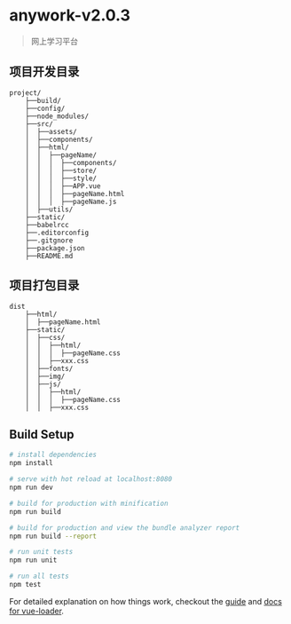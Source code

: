 # anywork-v2.0.3

> 网上学习平台

## 项目开发目录
```
project/
    ├──build/
    ├──config/
    ├──node_modules/
    ├──src/
    │  ├──assets/
    │  ├──components/
    │  ├──html/
    │  │  ├──pageName/
    │  │  │  ├──components/
    │  │  │  ├──store/
    │  │  │  ├──style/
    │  │  │  ├──APP.vue
    │  │  │  ├──pageName.html
    │  │  │  ├──pageName.js
    │  ├──utils/
    ├──static/
    ├──babelrcc
    ├──.editorconfig
    ├──.gitgnore
    ├──package.json
    ├──README.md
```

## 项目打包目录
```
dist
    ├──html/
    │  ├──pageName.html 
    ├──static/
    │  ├──css/
    │  │  ├──html/ 
    │  │  │  ├──pageName.css
    │  │  ├──xxx.css    
    │  ├──fonts/
    │  ├──img/
    │  ├──js/
    │  │  ├──html/
    │  │  │  ├──pageName.css
    │  │  ├──xxx.css    
```

## Build Setup

``` bash
# install dependencies
npm install

# serve with hot reload at localhost:8080
npm run dev

# build for production with minification
npm run build

# build for production and view the bundle analyzer report
npm run build --report

# run unit tests
npm run unit

# run all tests
npm test
```

For detailed explanation on how things work, checkout the [guide](http://vuejs-templates.github.io/webpack/) and [docs for vue-loader](http://vuejs.github.io/vue-loader).
